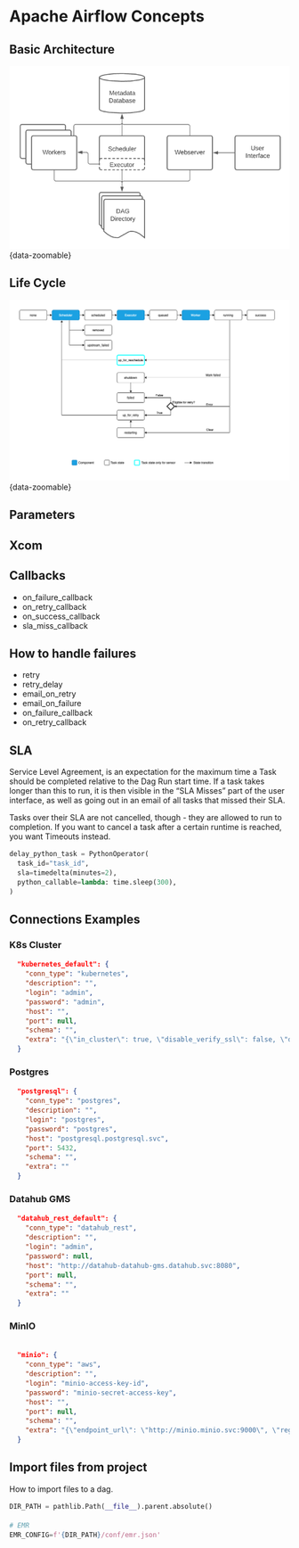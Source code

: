 # Apache Airflow Concepts

## Basic Architecture

![Airflow Architecture](architecture.png){data-zoomable}

## Life Cycle

![Airflow Life Cycle](lifecycle.png){data-zoomable}

## Parameters

## Xcom

## Callbacks

* on_failure_callback
* on_retry_callback
* on_success_callback
* sla_miss_callback

## How to handle failures

* retry
* retry_delay
* email_on_retry
* email_on_failure
* on_failure_callback
* on_retry_callback

## SLA

Service Level Agreement, is an expectation for the maximum time a Task should be completed relative to the Dag Run start time. If a task takes longer than this to run, it is then visible in the “SLA Misses” part of the user interface, as well as going out in an email of all tasks that missed their SLA.

Tasks over their SLA are not cancelled, though - they are allowed to run to completion. If you want to cancel a task after a certain runtime is reached, you want Timeouts instead.

```python
delay_python_task = PythonOperator(
  task_id="task_id",
  sla=timedelta(minutes=2),
  python_callable=lambda: time.sleep(300),
)
```

## Connections Examples

### K8s Cluster

```json
  "kubernetes_default": {
    "conn_type": "kubernetes",
    "description": "",
    "login": "admin",
    "password": "admin",
    "host": "",
    "port": null,
    "schema": "",
    "extra": "{\"in_cluster\": true, \"disable_verify_ssl\": false, \"disable_tcp_keepalive\": false}"
  }
```

### Postgres

```json
  "postgresql": {
    "conn_type": "postgres",
    "description": "",
    "login": "postgres",
    "password": "postgres",
    "host": "postgresql.postgresql.svc",
    "port": 5432,
    "schema": "",
    "extra": ""
  }
```

### Datahub GMS

```json
  "datahub_rest_default": {
    "conn_type": "datahub_rest",
    "description": "",
    "login": "admin",
    "password": null,
    "host": "http://datahub-datahub-gms.datahub.svc:8080",
    "port": null,
    "schema": "",
    "extra": ""
  }
```

### MinIO

```json

  "minio": {
    "conn_type": "aws",
    "description": "",
    "login": "minio-access-key-id",
    "password": "minio-secret-access-key",
    "host": "",
    "port": null,
    "schema": "",
    "extra": "{\"endpoint_url\": \"http://minio.minio.svc:9000\", \"region_name\": \"local\"}"
  }
```

## Import files from project

How to import files to a dag.

```python
DIR_PATH = pathlib.Path(__file__).parent.absolute()

# EMR
EMR_CONFIG=f'{DIR_PATH}/conf/emr.json'
```
